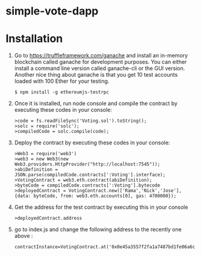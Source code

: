 # simple-vote-dapp

#  Installation
1. Go to <https://truffleframework.com/ganache> and install an in-memory blockchain called ganache for development purposes. You can either install a command line version called ganache-cli or the GUI version. Another nice thing about ganache is that you get 10 test accounts loaded with 100 Ether for your testing.
    ```
    $ npm install -g ethereumjs-testrpc
    ```
2. Once it is installed, run node console and compile the contract by executing these codes in your console:
    ```
    >code = fs.readFileSync('Voting.sol').toString();
    >solc = require('solc');
    >compiledCode = solc.compile(code);
    ```
3. Deploy the contract by executing these codes in your console:
    ```
    >Web3 = require('web3')
    >web3 = new Web3(new Web3.providers.HttpProvider("http://localhost:7545"));
    >abiDefinition = JSON.parse(compiledCode.contracts[':Voting'].interface);
    >VotingContract = web3.eth.contract(abiDefinition);
    >byteCode = compiledCode.contracts[':Voting'].bytecode
    >deployedContract = VotingContract.new(['Rama','Nick','Jose'],{data: byteCode, from: web3.eth.accounts[0], gas: 4700000});
    ```
3. Get the address for the test contract by executing this in your console
    ```
    >deployedContract.address
    ```

4. go to index.js and change the following address to the recently one above :
    ```
    contractInstance=VotingContract.at('0x0e45a3557f2fa1a7487bd1fe06a6c1ecb8740610');
    ```